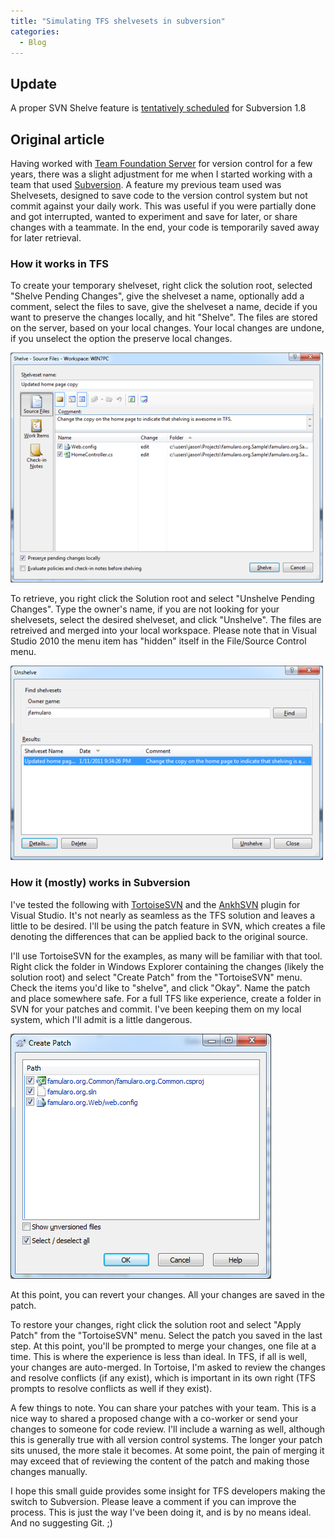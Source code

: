 ```yaml
---
title: "Simulating TFS shelvesets in subversion"
categories:
  - Blog
---
```



## Update

A proper SVN Shelve feature is [tentatively scheduled](http://subversion.tigris.org/issues/show_bug.cgi?id=3625) for Subversion 1.8

## Original article

Having worked with [Team Foundation Server](http://msdn.microsoft.com/en-us/vstudio/ff637362.aspx) for version control for a few years, there was a slight adjustment for me when I started working with a team that used [Subversion](http://subversion.apache.org/). A feature my previous team used was Shelvesets, designed to save code to the version control system but not commit against your daily work. This was useful if you were partially done and got interrupted, wanted to experiment and save for later, or share changes with a teammate. In the end, your code is temporarily saved away for later retrieval.

### How it works in TFS

To create your temporary shelveset, right click the solution root, selected "Shelve Pending Changes", give the shelveset a name, optionally add a comment, select the files to save, give the shelveset a name, decide if you want to preserve the changes locally, and hit "Shelve". The files are stored on the server, based on your local changes. Your local changes are undone, if you unselect the option the preserve local changes.

[![svn1.png](/assets/images/simulating-tfs-shelvesets-in-subversion/svn1.png)](/assets/images/simulating-tfs-shelvesets-in-subversion/svn1.png)

To retrieve, you right click the Solution root and select "Unshelve Pending Changes". Type the owner's name, if you are not looking for your shelvesets, select the desired shelveset, and click "Unshelve". The files are retreived and merged into your local workspace. Please note that in Visual Studio 2010 the menu item has "hidden" itself in the File/Source Control menu.

[![svn2.png](/assets/images/simulating-tfs-shelvesets-in-subversion/svn2.png)](/assets/images/simulating-tfs-shelvesets-in-subversion/svn2.png)

### How it (mostly) works in Subversion

I've tested the following with [TortoiseSVN](http://tortoisesvn.net/) and the [AnkhSVN](http://ankhsvn.open.collab.net/) plugin for Visual Studio. It's not nearly as seamless as the TFS solution and leaves a  little to be desired. I'll be using the patch feature in SVN, which creates a file denoting the differences that can be applied back to the original source.

I'll use TortoiseSVN for the examples, as many will be familiar with that tool. Right click the folder in Windows Explorer containing the changes (likely the solution root) and select "Create Patch" from the "TortoiseSVN" menu. Check the items you'd like to "shelve", and click "Okay". Name the patch and place somewhere safe. For a full TFS like experience, create a folder in SVN for your patches and commit. I've been keeping them on my local system, which I'll admit is a little dangerous.

[![svn3.png](/assets/images/simulating-tfs-shelvesets-in-subversion/svn3.png)](/assets/images/simulating-tfs-shelvesets-in-subversion/svn3.png)

At this point, you can revert your changes. All your changes are saved in the patch.

To restore your changes, right click the solution root and select "Apply Patch" from the "TortoiseSVN" menu. Select the patch you saved in the last step. At this point, you'll be prompted to merge your changes, one file at a time. This is where the experience is less than ideal. In TFS, if all is well, your changes are auto-merged. In Tortoise, I'm asked to review the changes and resolve conflicts (if any exist), which is important in its own right (TFS prompts to resolve conflicts as well if they exist).

A few things to note. You can share your patches with your team. This is a nice way to shared a proposed change with a co-worker or send your changes to someone for code review. I'll include a warning as well, although this is generally true with all version control systems. The longer your patch sits unused, the more stale it becomes. At some point, the pain of merging it may exceed that of reviewing the content of the patch and making those changes manually.

I hope this small guide provides some insight for TFS developers making the switch to Subversion. Please leave a comment if you can improve the process. This is just the way I've been doing it, and is by no means ideal. And no suggesting Git. ;)
